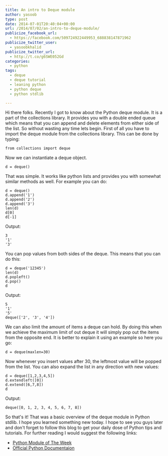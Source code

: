 ```yaml
---
title: An intro to Deque module
author: yasoob
type: post
date: 2014-07-01T20:40:04+00:00
url: /2014/07/02/an-intro-to-deque-module/
publicize_facebook_url:
  - https://facebook.com/509724922449953_688838147871962
publicize_twitter_user:
  - yasoobkhalid
publicize_twitter_url:
  - http://t.co/g6SWE052Gd
categories:
  - python
tags:
  - deque
  - deque tutorial
  - leaning python
  - python deque
  - python stdlib

---
```

Hi there folks. Recently I got to know about the Python deque module. It is a part of the collections library. It provides you with a double ended queue which means that you can append and delete elements from either side of the list. So without wasting any time lets begin. First of all you have to import the deque module from the collections library. This can be done by typing:

```
from collections import deque
```

Now we can instantiate a deque object.

```
d = deque()
```

That was simple. It works like python lists and provides you with somewhat similar methods as well. For example you can do:

```
d = deque()
d.append('1')
d.append('2')
d.append('3')
len(d)
d[0]
d[-1]
```

Output:

```
3
'1'
'3'
```

You can pop values from both sides of the deque. This means that you can do this:

```
d = deque('12345')
len(d)
d.popleft()
d.pop()
d
```

Output:

```
5 
'1' 
'5' 
deque(['2', '3', '4'])
```

We can also limit the amount of items a deque can hold. By doing this when we achieve the maximum limit of out deque it will simply pop out the items from the opposite end. It is better to explain it using an example so here you go:

```
d = deque(maxlen=30)
```

Now whenever you insert values after 30, the leftmost value will be popped from the list. You can also expand the list in any direction with new values:

```
d = deque([1,2,3,4,5])
d.extendleft([0])
d.extend([6,7,8])
d
```

Output:

```
deque([0, 1, 2, 3, 4, 5, 6, 7, 8])
```

So that's it! That was a basic overview of the deque module in Python stdlib. I hope you learned something new today. I hope to see you guys later and don't forget to follow this blog to get your daily dose of Python tips and tutorials. For further reading I would suggest the following links:

  * [Python Module of The Week][1]
  * [Official Python Documentaion][2]

 [1]: http://pymotw.com/2/collections/deque.html
 [2]: https://docs.python.org/3/library/collections.html
